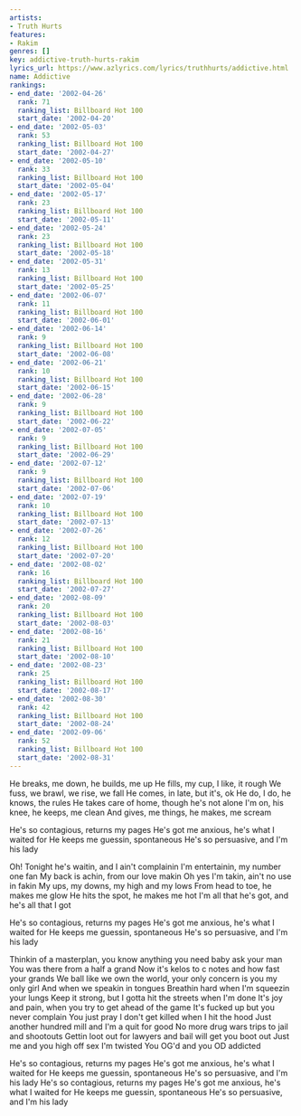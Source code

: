 ```yaml
---
artists:
- Truth Hurts
features:
- Rakim
genres: []
key: addictive-truth-hurts-rakim
lyrics_url: https://www.azlyrics.com/lyrics/truthhurts/addictive.html
name: Addictive
rankings:
- end_date: '2002-04-26'
  rank: 71
  ranking_list: Billboard Hot 100
  start_date: '2002-04-20'
- end_date: '2002-05-03'
  rank: 53
  ranking_list: Billboard Hot 100
  start_date: '2002-04-27'
- end_date: '2002-05-10'
  rank: 33
  ranking_list: Billboard Hot 100
  start_date: '2002-05-04'
- end_date: '2002-05-17'
  rank: 23
  ranking_list: Billboard Hot 100
  start_date: '2002-05-11'
- end_date: '2002-05-24'
  rank: 23
  ranking_list: Billboard Hot 100
  start_date: '2002-05-18'
- end_date: '2002-05-31'
  rank: 13
  ranking_list: Billboard Hot 100
  start_date: '2002-05-25'
- end_date: '2002-06-07'
  rank: 11
  ranking_list: Billboard Hot 100
  start_date: '2002-06-01'
- end_date: '2002-06-14'
  rank: 9
  ranking_list: Billboard Hot 100
  start_date: '2002-06-08'
- end_date: '2002-06-21'
  rank: 10
  ranking_list: Billboard Hot 100
  start_date: '2002-06-15'
- end_date: '2002-06-28'
  rank: 9
  ranking_list: Billboard Hot 100
  start_date: '2002-06-22'
- end_date: '2002-07-05'
  rank: 9
  ranking_list: Billboard Hot 100
  start_date: '2002-06-29'
- end_date: '2002-07-12'
  rank: 9
  ranking_list: Billboard Hot 100
  start_date: '2002-07-06'
- end_date: '2002-07-19'
  rank: 10
  ranking_list: Billboard Hot 100
  start_date: '2002-07-13'
- end_date: '2002-07-26'
  rank: 12
  ranking_list: Billboard Hot 100
  start_date: '2002-07-20'
- end_date: '2002-08-02'
  rank: 16
  ranking_list: Billboard Hot 100
  start_date: '2002-07-27'
- end_date: '2002-08-09'
  rank: 20
  ranking_list: Billboard Hot 100
  start_date: '2002-08-03'
- end_date: '2002-08-16'
  rank: 21
  ranking_list: Billboard Hot 100
  start_date: '2002-08-10'
- end_date: '2002-08-23'
  rank: 25
  ranking_list: Billboard Hot 100
  start_date: '2002-08-17'
- end_date: '2002-08-30'
  rank: 42
  ranking_list: Billboard Hot 100
  start_date: '2002-08-24'
- end_date: '2002-09-06'
  rank: 52
  ranking_list: Billboard Hot 100
  start_date: '2002-08-31'
---
```



He breaks, me down, he builds, me up
He fills, my cup, I like, it rough
We fuss, we brawl, we rise, we fall
He comes, in late, but it's, ok
He do, I do, he knows, the rules
He takes care of home, though he's not alone
I'm on, his knee, he keeps, me clean
And gives, me things, he makes, me scream


He's so contagious, returns my pages
He's got me anxious, he's what I waited for
He keeps me guessin, spontaneous
He's so persuasive, and I'm his lady


Oh! Tonight he's waitin, and I ain't complainin
I'm entertainin, my number one fan
My back is achin, from our love makin
Oh yes I'm takin, ain't no use in fakin
My ups, my downs, my high and my lows
From head to toe, he makes me glow
He hits the spot, he makes me hot
I'm all that he's got, and he's all that I got


He's so contagious, returns my pages
He's got me anxious, he's what I waited for
He keeps me guessin, spontaneous
He's so persuasive, and I'm his lady


Thinkin of a masterplan, you know anything you need baby ask your man
You was there from a half a grand
Now it's kelos to c notes and how fast your grands
We ball like we own the world, your only concern is you my only girl
And when we speakin in tongues
Breathin hard when I'm squeezin your lungs
Keep it strong, but I gotta hit the streets when I'm done
It's joy and pain, when you try to get ahead of the game
It's fucked up but you never complain
You just pray I don't get killed when I hit the hood
Just another hundred mill and I'm a quit for good
No more drug wars trips to jail and shootouts
Gettin loot out for lawyers and bail will get you boot out
Just me and you high off sex I'm twisted
You OG'd and you OD addicted


He's so contagious, returns my pages
He's got me anxious, he's what I waited for
He keeps me guessin, spontaneous
He's so persuasive, and I'm his lady
He's so contagious, returns my pages
He's got me anxious, he's what I waited for
He keeps me guessin, spontaneous
He's so persuasive, and I'm his lady



